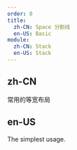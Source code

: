 ```yaml
---
order: 0
title:
  zh-CN: Space 分割线
  en-US: Basic
module:
  zh-CN: Stack
  en-US: Stack
---
```


## zh-CN

常用的等宽布局

## en-US

The simplest usage.

